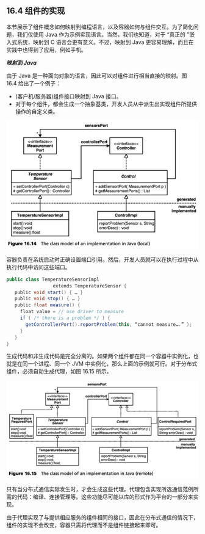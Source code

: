 ## 16.4 组件的实现
本节展示了组件概念如何映射到编程语言，以及容器如何与组件交互。为了简化问题，我们仅使用 Java 作为示例实现语言。当然，我们也知道，对于 “真正的 ”嵌入式系统，映射到 C 语言会更有意义。不过，映射到 Java 更容易理解，而且在实践中也得到了应用，例如手机。

***映射到 Java***

由于 Java 是一种面向对象的语言，因此可以对组件进行相当直接的映射。图 16.4 给出了一个例子：
- (客户机/服务器)组件接口映射到 Java 接口。
- 对于每个组件，都会生成一个抽象基类，开发人员从中派生出实现组件所提供操作的自定义类。

![Figure 16.14](../img/f16.14.png)

容器负责在系统启动时正确设置端口引用。然后，开发人员就可以在执行过程中从执行代码中访问这些端口。
```Java
public class TemperatureSensorImpl
                 extends TemperatureSensor {
   public void start() { … }
   public void stop() { … }
   public float measure() {
     float value = // use driver to measure
     if ( /* there is a problem */ ) {
       getControllerPort().reportProblem(this, “cannot measure….” );
     }
   }
}
```
生成代码和非生成代码是完全分离的。如果两个组件都在同一个容器中实例化，也就是在同一个进程、同一个 JVM 中实例化，那么上面的示例就可行。对于分布式组件，必须自动生成代理，如图 16.15 所示。

![Figure 16.15](../img/f16.15.png)

只有当分布式通信实际发生时，才会生成这些代理。代理包含实现所选通信范例所需的代码：编译、连接管理等。这些功能尽可能以库的形式作为平台的一部分来实现。

由于代理实现了与提供相应服务的组件相同的接口，因此在分布式通信的情况下，组件的实现不会改变，容器只需将代理而不是组件链接起来即可。
